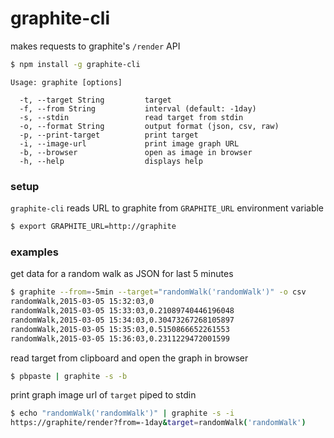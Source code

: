 # graphite-cli

makes requests to graphite's `/render` API

```sh
$ npm install -g graphite-cli
```

```
Usage: graphite [options]

  -t, --target String         target
  -f, --from String           interval (default: -1day)
  -s, --stdin                 read target from stdin
  -o, --format String         output format (json, csv, raw)
  -p, --print-target          print target
  -i, --image-url             print image graph URL
  -b, --browser               open as image in browser
  -h, --help                  displays help
```

### setup

`graphite-cli` reads URL to graphite from `GRAPHITE_URL` environment variable

```sh
$ export GRAPHITE_URL=http://graphite
```

### examples

get data for a random walk as JSON for last 5 minutes

```sh
$ graphite --from=-5min --target="randomWalk('randomWalk')" -o csv
randomWalk,2015-03-05 15:32:03,0
randomWalk,2015-03-05 15:33:03,0.21089740446196048
randomWalk,2015-03-05 15:34:03,0.30473267268105897
randomWalk,2015-03-05 15:35:03,0.5150866652261553
randomWalk,2015-03-05 15:36:03,0.2311229472001599
```

read target from clipboard and open the graph in browser

```sh
$ pbpaste | graphite -s -b
```

print graph image url of `target` piped to stdin

```sh
$ echo "randomWalk('randomWalk')" | graphite -s -i
https://graphite/render?from=-1day&target=randomWalk('randomWalk')
```
